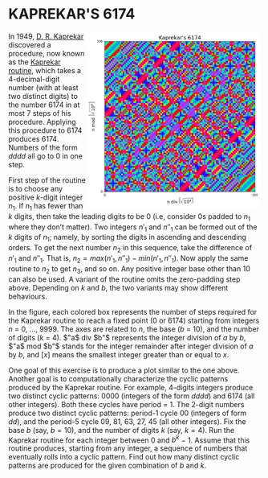 # KAPREKAR'S 6174

<img align="right"  width="350" height="350" title="Girl in a jacket" src="kaprekar_tapestry.png">

In 1949, [D. R. Kaprekar](https://en.wikipedia.org/wiki/D._R._Kaprekar) discovered a procedure, now known as the [Kaprekar routine](https://en.wikipedia.org/wiki/Kaprekar%27s_routine), which takes a 4-decimal-digit number (with at least two distinct digits) to the number 6174 in at most 7 steps of his procedure. Applying this procedure to 6174 produces 6174. Numbers of the form $dddd$ all go to 0 in one step.

First step of the routine is to choose any positive $k$-digit integer $n_1$. If $n_1$ has fewer than $k$ digits, then take the leading digits to be 0 (i.e, consider 0s padded to $n_1$ where they don’t matter). Two integers ${n'}_1$ and ${n''}_1$ can be formed out of the $k$ digits of $n_1$; namely, by sorting the digits in ascending and descending orders. To get the next number $n_2$ in this sequence, take the difference of ${n'}_1$ and ${n''}_1$. That is, $n_2 = max({n'}_1, {n''}_1) − min({n'}_1, {n''}_1)$. Now apply the same routine to $n_2$ to get $n_3$, and so on. Any positive integer base other than 10 can also be used. A variant of the routine omits the zero-padding step above. Depending on $k$ and $b$, the two variants may show different behaviours.

In the figure, each colored box represents the number of steps required for the Kaprekar routine to reach a fixed point (0 or 6174) starting from integers $n$ = 0, ..., 9999. The axes are related to $n$, the base ($b$ = 10), and the number of digits ($k$ = 4). $"a$ div $b"$ represents the integer division of $a$ by $b$,  $"a$ mod $b"$ stands for the integer remainder after integer division of $a$ by $b$, and $[x]$ means the smallest integer greater than or equal to $x$.

One goal of this exercise is to produce a plot similar to the one above. Another goal is to computationally characterize the cyclic patterns produced by the Kaprekar routine. For example, 4-digits integers produce two distinct cyclic patterns: 0000 (integers of the form $dddd$) and 6174 (all other integers). Both these cycles have period = 1. The 2-digit numbers produce two distinct cyclic patterns: period-1 cycle 00 (integers of form $dd$), and the period-5 cycle 09, 81, 63, 27, 45 (all other integers). Fix the base $b$ (say, $b = 10$), and the number of digits $k$ (say, $k = 4$). Run the Kaprekar routine for each integer between 0 and $b^k$ − 1. Assume that this routine produces, starting from any integer, a sequence of numbers that eventually rolls into a cyclic pattern. Find out how many distinct cyclic patterns are produced for the given combination of $b$ and $k$.
